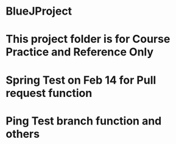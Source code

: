# BlueJProject
# This project folder is for Course Practice and Reference Only
# Spring Test on Feb 14 for Pull request function
# Ping Test branch function and others

